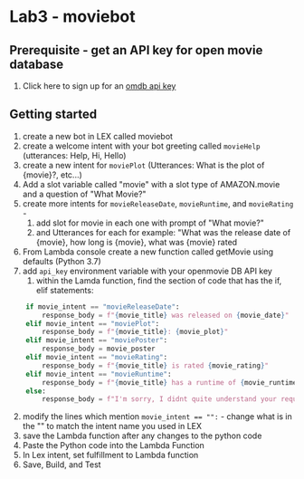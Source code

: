 # Lab3 - moviebot

## Prerequisite - get an API key for open movie database
1. Click here to sign up for an [omdb api key]("https://www.omdbapi.com/apikey.aspx")

## Getting started
1. create a new bot in LEX called moviebot
2. create a welcome intent with your bot greeting called `movieHelp` (utterances: Help, Hi, Hello)
3. create a new intent for `moviePlot` (Utterances: What is the plot of {movie}?, etc...)
4. Add a slot variable called "movie" with a slot type of AMAZON.movie and a question of "What Movie?"
5. create more intents for `movieReleaseDate`, `movieRuntime`, and `movieRating` - 
   1. add slot for movie in each one with prompt of "What movie?"
   2. and Utterances for each for example: "What was the release date of {movie}, how long is {movie}, what was {movie} rated
6. From Lambda console create a new function called getMovie using defaults (Python 3.7)
7. add `api_key` environment variable with your openmovie DB API key
   1. within the Lamda function, find the section of code that has the if, elif statements:
```python
    if movie_intent == "movieReleaseDate":
        response_body = f"{movie_title} was released on {movie_date}"
    elif movie_intent == "moviePlot":
        response_body = f"{movie_title}: {movie_plot}"
    elif movie_intent == "moviePoster":
        response_body = movie_poster
    elif movie_intent == "movieRating":
        response_body = f"{movie_title} is rated {movie_rating}"
    elif movie_intent == "movieRuntime":
        response_body = f"{movie_title} has a runtime of {movie_runtime}"
    else:
        response_body = f"I'm sorry, I didnt quite understand your request."
```
   2. modify the lines which mention ```movie_intent == "":``` - change what is in the "" to match the intent name you used in LEX
   3. save the Lambda function after any changes to the python code
8. Paste the Python code into the Lambda Function
9.  In Lex intent, set fulfillment to Lambda function
10.    Save, Build, and Test